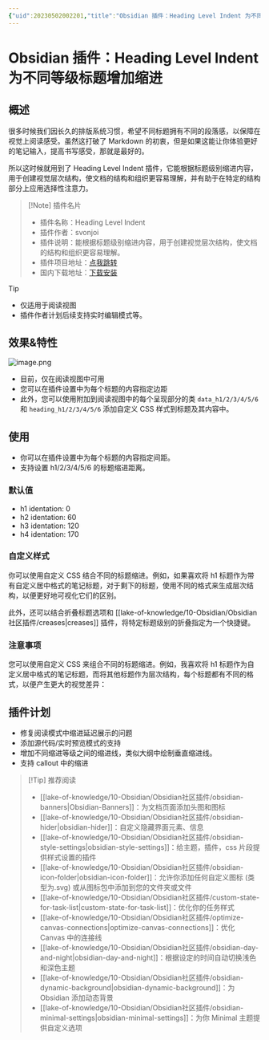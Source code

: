 ```yaml
---
{"uid":20230502002201,"title":"Obsidian 插件：Heading Level Indent 为不同等级标题增加缩进","tags":["Obsidian","插件","缩进","美化"],"description":"Obsidian 插件：Heading Level Indent 为不同等级标题增加缩进","author":"OS","type":"other","draft":false,"editable":false,"modified":20230911160943,"dg-publish":true,"permalink":"/lake-of-knowledge/10-obsidian/obsidian/heading-level-indent/","dgPassFrontmatter":true}
---
```



# Obsidian 插件：Heading Level Indent 为不同等级标题增加缩进

## 概述

很多时候我们因长久的排版系统习惯，希望不同标题拥有不同的段落感，以保障在视觉上阅读感受。虽然这打破了 Markdown 的初衷，但是如果这能让你体验更好的笔记输入，提高书写感受，那就是最好的。

所以这时候就用到了 Heading Level Indent 插件，它能根据标题级别缩进内容，用于创建视觉层次结构，使文档的结构和组织更容易理解，并有助于在特定的结构部分上应用选择性注意力。

> [!Note] 插件名片
> - 插件名称：Heading Level Indent
> - 插件作者：svonjoi
> - 插件说明：能根据标题级别缩进内容，用于创建视觉层次结构，使文档的结构和组织更容易理解。
> - 插件项目地址：[点我跳转](https://github.com/svonjoi/obsidian-heading-level-indent)
> - 国内下载地址：[下载安装](https://pkmer.cn/products/plugin/pluginMarket/?heading-level-indent)

>[!Tip]
>- 仅适用于阅读视图
>- 插件作者计划后续支持实时编辑模式等。

## 效果&特性

![image.png](https://cdn.pkmer.cn/images/20230502003613.png!pkmer)

- 目前，仅在阅读视图中可用
- 您可以在插件设置中为每个标题的内容指定边距
- 此外，您可以使用附加到阅读视图中的每个呈现部分的类 `data_h1/2/3/4/5/6` 和 `heading_h1/2/3/4/5/6` 添加自定义 CSS 样式到标题及其内容中。

## 使用

- 你可以在插件设置中为每个标题的内容指定间距。
- 支持设置 h1/2/3/4/5/6 的标题缩进距离。

### 默认值

- h1 identation: 0
- h2 identation: 60
- h3 identation: 120
- h4 identation: 170

### 自定义样式

你可以使用自定义 CSS 结合不同的标题缩进。例如，如果喜欢将 h1 标题作为带有自定义居中格式的笔记标题，对于剩下的标题，使用不同的格式来生成层次结构，以便更好地可视化它们的区别。

此外，还可以结合折叠标题选项和 [[lake-of-knowledge/10-Obsidian/Obsidian社区插件/creases\|creases]] 插件，将特定标题级别的折叠指定为一个快捷键。

### 注意事项

您可以使用自定义 CSS 来组合不同的标题缩进。例如，我喜欢将 h1 标题作为自定义居中格式的笔记标题，而将其他标题作为层次结构，每个标题都有不同的格式，以便产生更大的视觉差异：

## 插件计划

- 修复阅读模式中缩进延迟展示的问题
- 添加源代码/实时预览模式的支持
- 增加不同缩进等级之间的缩进线，类似大纲中绘制垂直缩进线。
- 支持 callout 中的缩进

> [!Tip] 推荐阅读
> - [[lake-of-knowledge/10-Obsidian/Obsidian社区插件/obsidian-banners\|Obsidian-Banners]]：为文档页面添加头图和图标
> - [[lake-of-knowledge/10-Obsidian/Obsidian社区插件/obsidian-hider\|obsidian-hider]]：自定义隐藏界面元素、信息
> - [[lake-of-knowledge/10-Obsidian/Obsidian社区插件/obsidian-style-settings\|obsidian-style-settings]]：给主题，插件，css 片段提供样式设置的插件
> - [[lake-of-knowledge/10-Obsidian/Obsidian社区插件/obsidian-icon-folder\|obsidian-icon-folder]]：允许你添加任何自定义图标 (类型为.svg) 或从图标包中添加到您的文件夹或文件
> - [[lake-of-knowledge/10-Obsidian/Obsidian社区插件/custom-state-for-task-list\|custom-state-for-task-list]]：优化你的任务样式
> - [[lake-of-knowledge/10-Obsidian/Obsidian社区插件/optimize-canvas-connections\|optimize-canvas-connections]]：优化 Canvas 中的连接线
> - [[lake-of-knowledge/10-Obsidian/Obsidian社区插件/obsidian-day-and-night\|obsidian-day-and-night]]：根据设定的时间自动切换浅色和深色主题
> - [[lake-of-knowledge/10-Obsidian/Obsidian社区插件/obsidian-dynamic-background\|obsidian-dynamic-background]]：为 Obsidian 添加动态背景
> - [[lake-of-knowledge/10-Obsidian/Obsidian社区插件/obsidian-minimal-settings\|obsidian-minimal-settings]]：为你 Minimal 主题提供自定义选项